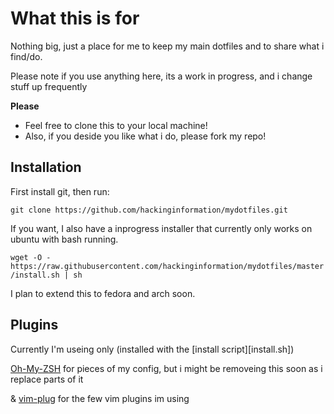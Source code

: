 # What this is for

Nothing big, just a place for me to keep my main dotfiles and to share what i find/do. 

Please note if you use anything here, its a work in progress, and i change stuff up frequently

**Please** 
* Feel free to clone this to your local machine!
* Also, if you deside you like what i do, please fork my repo!


## Installation

First install git, then run: 

`git clone https://github.com/hackinginformation/mydotfiles.git`

If you want, I also have a inprogress installer that currently only works on ubuntu with bash running. 

`wget -O - https://raw.githubusercontent.com/hackinginformation/mydotfiles/master/install.sh | sh`

I plan to extend this to fedora and arch soon.

## Plugins

Currently I'm useing only (installed with the [install script][install.sh])

[Oh-My-ZSH][zsh] for pieces of my config, but i might be removeing this soon as i replace parts of it

& [vim-plug][plug] for the few vim plugins im using

[plug]:         https://github.com/junegunn/vim-plug
[zsh]:          https://github.com/robbyrussell/oh-my-zsh
